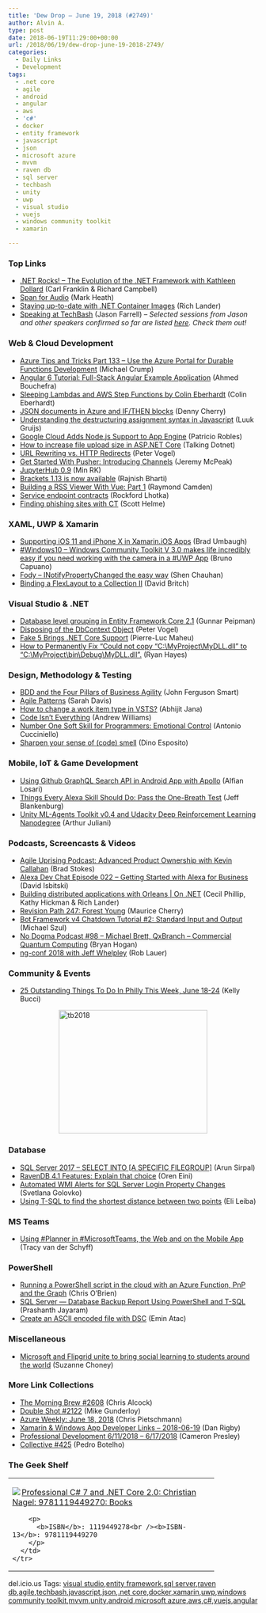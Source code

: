 ```yaml
---
title: 'Dew Drop – June 19, 2018 (#2749)'
author: Alvin A.
type: post
date: 2018-06-19T11:29:00+00:00
url: /2018/06/19/dew-drop-june-19-2018-2749/
categories:
  - Daily Links
  - Development
tags:
  - .net core
  - agile
  - android
  - angular
  - aws
  - 'c#'
  - docker
  - entity framework
  - javascript
  - json
  - microsoft azure
  - mvvm
  - raven db
  - sql server
  - techbash
  - unity
  - uwp
  - visual studio
  - vuejs
  - windows community toolkit
  - xamarin

---
```

### <a name="top"></a>Top Links

  * <a href="http://www.dotnetrocks.com/default.aspx?ShowNum=1555" target="_blank">.NET Rocks! &#8211; The Evolution of the .NET Framework with Kathleen Dollard</a> (Carl Franklin & Richard Campbell)
  * <a href="http://markheath.net/post/span-t-audio" target="_blank">Span for Audio</a> (Mark Heath)
  * <a href="https://blogs.msdn.microsoft.com/dotnet/2018/06/18/staying-up-to-date-with-net-container-images/" target="_blank">Staying up-to-date with .NET Container Images</a> (Rich Lander)
  * <a href="https://jfarrell.net/2018/06/18/speaking-at-techbash/" target="_blank">Speaking at TechBash</a> (Jason Farrell) _&#8211; Selected sessions from Jason and other speakers confirmed so far are listed_ <a href="https://www.techbash.com/sessions" target="_blank"><em>here</em></a>_. Check them out!_



### <a name="web"></a>Web & Cloud Development

  * <a href="https://www.michaelcrump.net/azure-tips-and-tricks133/" target="_blank">Azure Tips and Tricks Part 133 &#8211; Use the Azure Portal for Durable Functions Development</a> (Michael Crump)
  * <a href="https://codeburst.io/angular-6-tutorial-full-stack-angular-example-application-f3d88296524?source=rss----61061eb0c96b---4" target="_blank">Angular 6 Tutorial: Full-Stack Angular Example Application</a> (Ahmed Bouchefra)
  * <a href="https://blog.scottlogic.com/2018/06/19/step-functions.html" target="_blank">Sleeping Lambdas and AWS Step Functions by Colin Eberhardt</a> (Colin Eberhardt)
  * <a href="https://community.toadworld.com/platforms/sql-server/b/weblog/archive/2018/06/18/json-documents-in-azure-and-if-then-blocks" target="_blank">JSON documents in Azure and IF/THEN blocks</a> (Denny Cherry)
  * <a href="https://hackernoon.com/understanding-the-destructuring-assignment-syntax-in-javascript-c3bf8e1e908a?source=rss----3a8144eabfe3---4" target="_blank">Understanding the destructuring assignment syntax in Javascript</a> (Luuk Gruijs)
  * <a href="http://feedproxy.google.com/~r/ProgrammableWeb/~3/X1EcUJvcla4/18" target="_blank">Google Cloud Adds Node.js Support to App Engine</a> (Patricio Robles)
  * <a href="http://www.talkingdotnet.com/how-to-increase-file-upload-size-asp-net-core/" target="_blank">How to increase file upload size in ASP.NET Core</a> (Talking Dotnet)
  * <a href="https://visualstudiomagazine.com/blogs/tool-tracker/2018/06/url-rewriting.aspx" target="_blank">URL Rewriting vs. HTTP Redirects</a> (Peter Vogel)
  * <a href="https://code.tutsplus.com/tutorials/get-started-with-pusher-introducing-channels--cms-31251" target="_blank">Get Started With Pusher: Introducing Channels</a> (Jeremy McPeak)
  * <a href="https://blog.jupyter.org/jupyterhub-0-9-54d43bd08a08?source=rss----95916e268740---4" target="_blank">JupyterHub 0.9</a> (Min RK)
  * <a href="http://blog.brackets.io/2018/06/18/brackets-1-13-is-now-available/" target="_blank">Brackets 1.13 is now available</a> (Rajnish Bharti)
  * <a href="https://css-tricks.com/building-a-rss-viewer-with-vue-part-1/" target="_blank">Building a RSS Viewer With Vue: Part 1</a> (Raymond Camden)
  * <a href="http://www.lhotka.net/weblog/ServiceEndpointContracts.aspx" target="_blank">Service endpoint contracts</a> (Rockford Lhotka)
  * <a href="https://scotthelme.ghost.io/finding-phishing-sites-with-ct/" target="_blank">Finding phishing sites with CT</a> (Scott Helme)



### <a name="silverlight"></a>XAML, UWP & Xamarin

  * <a href="https://blog.xamarin.com/supporting-ios-11-iphone-x-xamarin-apps/" target="_blank">Supporting iOS 11 and iPhone X in Xamarin.iOS Apps</a> (Brad Umbaugh)
  * <a href="http://feedproxy.google.com/~r/elbruno/~3/uLvu8rFrha0/" target="_blank">#Windows10 – Windows Community Toolkit V 3.0 makes life incredibly easy if you need working with the camera in a #UWP App</a> (Bruno Capuano)
  * <a href="http://www.shenchauhan.com/blog/2018/6/18/fody-inotifypropertychanged-the-easy-way" target="_blank">Fody &#8211; INotifyPropertyChanged the easy way</a> (Shen Chauhan)
  * <a href="http://www.davidbritch.com/2018/06/binding-flexlayout-to-collection-ii.html" target="_blank">Binding a FlexLayout to a Collection II</a> (David Britch)



### <a name="dotnet"></a>Visual Studio & .NET

  * <a href="http://feedproxy.google.com/~r/gunnarpeipman/~3/IFfqtZZz1eI/" target="_blank">Database level grouping in Entity Framework Core 2.1</a> (Gunnar Peipman)
  * <a href="https://visualstudiomagazine.com/blogs/tool-tracker/2018/06/disposing-dbcontext.aspx" target="_blank">Disposing of the DbContext Object</a> (Peter Vogel)
  * <a href="http://www.infoq.com/news/2018/06/fake-dotnet-core?utm_campaign=infoq_content&utm_source=infoq&utm_medium=feed&utm_term=global" target="_blank">Fake 5 Brings .NET Core Support</a> (Pierre-Luc Maheu)
  * <a href="http://feedproxy.google.com/~r/blogryanhayesnet/~3/Z6bK0BYwjY8/" target="_blank">How to Permanently Fix “Could not copy “C:\MyProject\MyDLL.dll” to “C:\MyProject\bin\Debug\MyDLL.dll”.</a> (Ryan Hayes)



### <a name="design"></a>Design, Methodology & Testing

  * <a href="https://dzone.com/articles/bdd-and-the-four-pillars-of-business-agility-1?utm_medium=feed&utm_source=feedpress.me&utm_campaign=Feed%3A+dzone%2Fagile" target="_blank">BDD and the Four Pillars of Business Agility</a> (John Ferguson Smart)
  * <a href="https://dzone.com/refcardz/agile-patterns?utm_medium=feed&utm_source=feedpress.me&utm_campaign=Feed%3A+dzone%2Fpublications" target="_blank">Agile Patterns</a> (Sarah Davis)
  * <a href="https://dailydotnettips.com/how-to-change-a-work-item-type-in-vsts/" target="_blank">How to change a work item type in VSTS?</a> (Abhijit Jana)
  * <a href="http://feedproxy.google.com/~r/aw/thinkprogramming/~3/OOiX1YA8Vng/" target="_blank">Code Isn’t Everything</a> (Andrew Williams)
  * <a href="https://simpleprogrammer.com/emotional-control-programmers/" target="_blank">Number One Soft Skill for Programmers: Emotional Control</a> (Antonio Cucciniello)
  * <a href="https://blog.jetbrains.com/dotnet/2018/06/18/sharpen-sense-code-smell/" target="_blank">Sharpen your sense of (code) smell</a> (Dino Esposito)



### <a name="mobile"></a>Mobile, IoT & Game Development

  * <a href="https://medium.com/@alfianlosari/using-github-graphql-search-api-in-android-app-with-apollo-b68f5ba6acbb?source=rss-192bb381a5de------2" target="_blank">Using Github GraphQL Search API in Android App with Apollo</a> (Alfian Losari)
  * <a href="https://developer.amazon.com:443/blogs/alexa/post/531ffdd7-acf3-43ca-9831-9c375b08afe0/things-every-alexa-skill-should-do-pass-the-one-breath-test" target="_blank">Things Every Alexa Skill Should Do: Pass the One-Breath Test</a> (Jeff Blankenburg)
  * <a href="https://blogs.unity3d.com/2018/06/19/unity-ml-agents-toolkit-v0-4-and-udacity-deep-reinforcement-learning-nanodegree/" target="_blank">Unity ML-Agents Toolkit v0.4 and Udacity Deep Reinforcement Learning Nanodegree</a> (Arthur Juliani)



### <a name="podcasts"></a>Podcasts, Screencasts & Videos

  * <a href="https://coalition.agileuprising.com/t/podcast-advanced-product-ownership-with-kevin-callahan/1700" target="_blank">Agile Uprising Podcast: Advanced Product Ownership with Kevin Callahan</a> (Brad Stokes)
  * <a href="https://soundcloud.com/user-652822799/episode-022-getting-started-with-alexa-for-business" target="_blank">Alexa Dev Chat Episode 022 &#8211; Getting Started with Alexa for Business</a> (David Isbitski)
  * <a href="https://channel9.msdn.com/Shows/On-NET/Orleans-onNET?WT.mc_id=DX_MVP4025064" target="_blank">Building distributed applications with Orleans | On .NET</a> (Cecil Phillip, Kathy Hickman & Rich Lander)
  * <a href="http://revisionpath.simplecast.fm/forest-young" target="_blank">Revision Path 247: Forest Young</a> (Maurice Cherry)
  * <a href="http://www.youtube.com/watch?v=ZkPRiuhb_QM" target="_blank">Bot Framework v4 Chatdown Tutorial #2: Standard Input and Output</a> (Michael Szul)
  * <a href="http://feedproxy.google.com/~r/NoDogmaPodcast/~3/P-rAaTrCs-s/" target="_blank">No Dogma Podcast #98 &#8211; Michael Brett, QxBranch – Commercial Quantum Computing</a> (Bryan Hogan)
  * <a href="https://www.nativescript.org/blog/ng-conf-2018-with-jeff-whelpley" target="_blank">ng-conf 2018 with Jeff Whelpley</a> (Rob Lauer)



### <a name="events"></a>Community & Events

  * <a href="https://www.uwishunu.com/2018/06/25-outstanding-things-philly-week-june-18-24/" target="_blank">25 Outstanding Things To Do In Philly This Week, June 18-24</a> (Kelly Bucci)

[<img loading="lazy" decoding="async" width="300" height="250" title="tb2018" style="margin: 0px auto 10px; border: 0px currentcolor; border-image: none; float: none; display: block; background-image: none;" alt="tb2018" src="/wp-content/uploads/2018/06/tb2018.png" border="0" />][1]

### <a name="sql"></a>Database

  * <a href="https://blobeater.blog/2018/06/19/sql-server-2017-select-into-a-specific-filegroup/" target="_blank">SQL Server 2017 – SELECT INTO [A SPECIFIC FILEGROUP]</a> (Arun Sirpal)
  * <a href="http://feedproxy.google.com/~r/AyendeRahien/~3/Z3LxRKkTsXU/ravendb-4-1-features-explain-that-choice" target="_blank">RavenDB 4.1 Features: Explain that choice</a> (Oren Eini)
  * <a href="http://feedproxy.google.com/~r/MSSQLTips-LatestSqlServerTips/~3/Ajdzf5YKRYI/tip.asp" target="_blank">Automated WMI Alerts for SQL Server Login Property Changes</a> (Svetlana Golovko)
  * <a href="http://feedproxy.google.com/~r/MSSQLTips-LatestSqlServerTips/~3/HkOm8E_lWSA/tip.asp" target="_blank">Using T-SQL to find the shortest distance between two points</a> (Eli Leiba)



### MS Teams<a name="sp"></a>

  * <a href="https://tracyvanderschyff.com/2018/06/18/using-planner-in-microsoftteams-the-web-and-on-the-mobile-app/" target="_blank">Using #Planner in #MicrosoftTeams, the Web and on the Mobile App</a> (Tracy van der Schyff)



### <a name="ps"></a>PowerShell

  * <a href="http://feedproxy.google.com/~r/ChrisObrien/~3/mxvxiEjE92g/powershell-script-cloud-azure-function-pnp.html" target="_blank">Running a PowerShell script in the cloud with an Azure Function, PnP and the Graph</a> (Chris O&#8217;Brien)
  * <a href="https://dzone.com/articles/sql-server-database-backup-report-using-powershell?utm_medium=feed&utm_source=feedpress.me&utm_campaign=Feed%3A+dzone%2Fdatabase" target="_blank">SQL Server — Database Backup Report Using PowerShell and T-SQL</a> (Prashanth Jayaram)
  * <a href="https://p0w3rsh3ll.wordpress.com/2018/06/18/create-an-ascii-encoded-file-with-dsc/" target="_blank">Create an ASCII encoded file with DSC</a> (Emin Atac)



### <a name="misc"></a>Miscellaneous

  * <a href="https://blogs.microsoft.com/blog/2018/06/18/microsoft-and-flipgrid-unite-to-bring-social-learning-to-students-around-the-world/" target="_blank">Microsoft and Flipgrid unite to bring social learning to students around the world</a> (Suzanne Choney)



### <a name="links"></a>More Link Collections

  * <a href="http://feedproxy.google.com/~r/ReflectivePerspective/~3/CJyVAwcDAlU/" target="_blank">The Morning Brew #2608</a> (Chris Alcock)
  * <a href="https://afreshcup.com/home/2018/06/19/double-shot-2122.html" target="_blank">Double Shot #2122</a> (Mike Gunderloy)
  * <a href="https://buildazure.com/2018/06/18/azure-weekly-june-18-2018/" target="_blank">Azure Weekly: June 18, 2018</a> (Chris Pietschmann)
  * <a href="https://links.danrigby.com/2018/06/app-developer-links-2018-06-19/" target="_blank">Xamarin & Windows App Developer Links &#8211; 2018-06-19</a> (Dan Rigby)
  * <a href="http://blog.thesoftwarementor.com/2018/06/18/professional-development-6-11-2018-6-17-2018/" target="_blank">Professional Development 6/11/2018 – 6/17/2018</a> (Cameron Presley)
  * <a href="http://feedproxy.google.com/~r/tympanus/~3/Olnl81Lv55U/" target="_blank">Collective #425</a> (Pedro Botelho)



### <a name="shelf"></a>The Geek Shelf

<div class="wlWriterEditableSmartContent" id="scid:7dc1bd33-94bd-46fd-a20b-0131235bcd47:56536062-de8c-4497-87ed-9ac3c9f2cbc0" style="margin: 0px; padding: 0px; float: none; display: inline;">
  <table cellspacing="0" cellpadding="2" width="400" border="0" unselectable="on">
    <tr>
      <td valign="top" width="400">
        <p>
          <a title="Professional C# 7 and .NET Core 2.0: Christian Nagel: 9781119449270: Books" href="https://www.amazon.com/exec/obidos/ASIN/1119449278/amavin-20"><img data-recalc-dims="1" decoding="async" src="https://i0.wp.com/images-na.ssl-images-amazon.com/images/I/51EoIHZi7vL._AC_US200_.jpg?w=660&#038;ssl=1" border="0" align="left" style="float:left" />Professional C# 7 and .NET Core 2.0: Christian Nagel: 9781119449270: Books</a>
        </p>
        
        <p>
          <b>ISBN</b>: 1119449278<br /><b>ISBN-13</b>: 9781119449270
        </p>
      </td>
    </tr>
  </table>
</div>



<div class="wlWriterEditableSmartContent" id="scid:77ECF5F8-D252-44F5-B4EB-D463C5396A79:31104a3d-b993-4abb-9c2b-18322a44b8d6" style="margin: 0px; padding: 0px; float: none; display: inline;">
  del.icio.us Tags: <a href="http://del.icio.us/popular/visual+studio" rel="tag">visual studio</a>,<a href="http://del.icio.us/popular/entity+framework" rel="tag">entity framework</a>,<a href="http://del.icio.us/popular/sql+server" rel="tag">sql server</a>,<a href="http://del.icio.us/popular/raven+db" rel="tag">raven db</a>,<a href="http://del.icio.us/popular/agile" rel="tag">agile</a>,<a href="http://del.icio.us/popular/techbash" rel="tag">techbash</a>,<a href="http://del.icio.us/popular/javascript" rel="tag">javascript</a>,<a href="http://del.icio.us/popular/json" rel="tag">json</a>,<a href="http://del.icio.us/popular/.net+core" rel="tag">.net core</a>,<a href="http://del.icio.us/popular/docker" rel="tag">docker</a>,<a href="http://del.icio.us/popular/xamarin" rel="tag">xamarin</a>,<a href="http://del.icio.us/popular/uwp" rel="tag">uwp</a>,<a href="http://del.icio.us/popular/windows+community+toolkit" rel="tag">windows community toolkit</a>,<a href="http://del.icio.us/popular/mvvm" rel="tag">mvvm</a>,<a href="http://del.icio.us/popular/unity" rel="tag">unity</a>,<a href="http://del.icio.us/popular/android" rel="tag">android</a>,<a href="http://del.icio.us/popular/microsoft+azure" rel="tag">microsoft azure</a>,<a href="http://del.icio.us/popular/aws" rel="tag">aws</a>,<a href="http://del.icio.us/popular/c%23" rel="tag">c#</a>,<a href="http://del.icio.us/popular/vuejs" rel="tag">vuejs</a>,<a href="http://del.icio.us/popular/angular" rel="tag">angular</a>
</div>

 [1]: https://www.techbash.com/